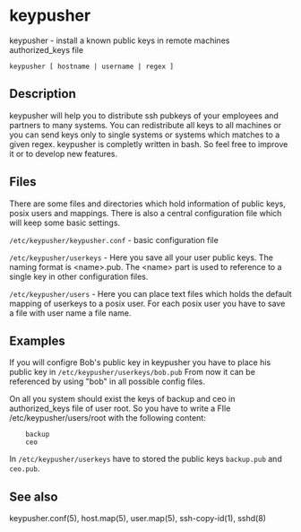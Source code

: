 # keypusher

keypusher - install a known public keys in remote machines authorized_keys file

```keypusher [ hostname | username | regex ]```

## Description

keypusher  will  help you to distribute ssh pubkeys of your employees and partners to many systems. You can redistribute all keys to all machines or you can
send keys only to single systems or systems which matches to a given regex. keypusher is completly written in bash. So feel free to improve it or to develop
new features.

## Files

There  are some files and directories which hold information of public keys, posix users and mappings. There is also a central configuration file which will
keep some basic settings.

```/etc/keypusher/keypusher.conf``` - basic configuration file

```/etc/keypusher/userkeys``` - Here you save all your user public keys. The naming format is \<name\>.pub. The \<name\> part is used to reference to a single key  in
other configuration files.

```/etc/keypusher/users```  -  Here  you  can place text files which holds the default mapping of userkeys to a posix user. For each posix user you have to save a
file with user name a file name.

## Examples

If you will configre Bob's public key in keypusher you have to place his public key in ```/etc/keypusher/userkeys/bob.pub``` From now it can be  referenced  by  using
"bob" in all possible config files.

On all you system should exist the keys of backup and ceo in authorized_keys file of user root. So you have to write a FIle /etc/keypusher/users/root with
the following content:

		backup
		ceo

In ```/etc/keypusher/userkeys``` have to stored the public keys ```backup.pub``` and ```ceo.pub```.

## See also

keypusher.conf(5), host.map(5), user.map(5), ssh-copy-id(1), sshd(8)

